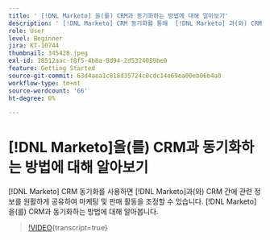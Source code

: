 ```yaml
---
title: ' [!DNL Marketo] 을(를) CRM과 동기화하는 방법에 대해 알아보기'
description: ' [!DNL Marketo] CRM 동기화를 통해  [!DNL Marketo] 과(와) CRM 간에 관련 정보를 원활하게 공유하여 마케팅 및 판매 활동을 조정할 수 있습니다.  [!DNL Marketo] 을(를) CRM과 동기화하는 방법에 대해 알아봅니다.'
role: User
level: Beginner
jira: KT-10744
thumbnail: 345428.jpeg
exl-id: 18512aac-f8f5-4b8a-8d94-2d5324089be0
feature: Getting Started
source-git-commit: 63d4aea1c818d35724c0cdc14e69ea00eb06b4a0
workflow-type: tm+mt
source-wordcount: '66'
ht-degree: 0%

---
```


# [!DNL Marketo]을(를) CRM과 동기화하는 방법에 대해 알아보기

[!DNL Marketo] CRM 동기화를 사용하면 [!DNL Marketo]과(와) CRM 간에 관련 정보를 원활하게 공유하여 마케팅 및 판매 활동을 조정할 수 있습니다. [!DNL Marketo]을(를) CRM과 동기화하는 방법에 대해 알아봅니다.

>[!VIDEO](https://video.tv.adobe.com/v/345428/?quality=12&learn=on){transcript=true}
